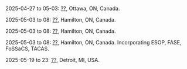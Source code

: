 2025-04-27 to 05-03: [??](https://conf.researchr.org/home/icse-2025 "ICSE 2025 focuses on software engineering, covering program analysis, testing, and software verification. Topics include automated debugging, software security, and AI-driven development, with applications in cloud computing and embedded systems, emphasizing robust software design."), Ottawa, ON, Canada.

2025-05-03 to 08: [??](https://etaps.org/2025/conferences/fase/ "FASE 2025 focuses on software engineering, covering model-driven development, formal methods, and software testing. Topics include requirements engineering, software synthesis, and applications in embedded systems, emphasizing practical and theoretical approaches to software design."), Hamilton, ON, Canada.

2025-05-03 to 08: [??](https://etaps.org/2025/conferences/esop/ "ESOP 2025 focuses on programming languages, covering semantics, type systems, and program verification. Topics include functional programming, concurrency models, and applications in compilers and distributed systems, emphasizing theoretical and practical programming advancements."), Hamilton, ON, Canada.

2025-05-03 to 08: [??](https://etaps.org/2025/ "ETAPS 2025 explores software science and engineering, covering semantics, verification, and programming languages. Topics include formal methods, model checking, and software synthesis, with applications in security, concurrency, and AI, emphasizing theoretical and practical software advancements."), Hamilton, ON, Canada. Incorporating ESOP, FASE, FoSSaCS, TACAS.

2025-05-19 to 23: [??](https://aamas2025.org/ "AAMAS 2025 explores autonomous agents and multiagent systems, focusing on distributed AI, game theory, and agent coordination. Topics include reinforcement learning, auction mechanisms, and applications in robotics and smart grids, emphasizing scalable and robust multiagent algorithms."), Detroit, MI, USA.

